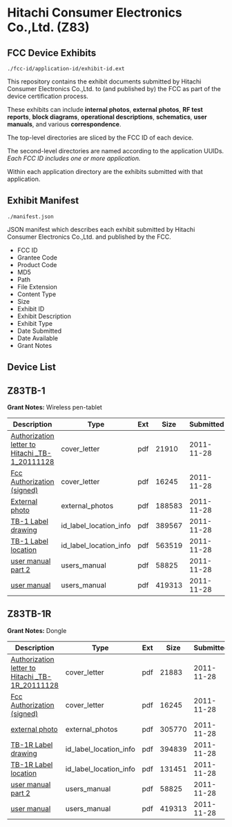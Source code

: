 # Hitachi Consumer Electronics Co.,Ltd. (Z83)
## FCC Device Exhibits

```
./fcc-id/application-id/exhibit-id.ext
```

This repository contains the exhibit documents submitted by Hitachi Consumer Electronics Co.,Ltd. to (and published by) the FCC as part of the device certification process.

These exhibits can include **internal photos**, **external photos**, **RF test reports**, **block diagrams**, **operational descriptions**, **schematics**, **user manuals**, and various **correspondence**.

The top-level directories are sliced by the FCC ID of each device.

The second-level directories are named according to the application UUIDs. *Each FCC ID includes one or more application.*

Within each application directory are the exhibits submitted with that application. 

## Exhibit Manifest

```
./manifest.json
```

JSON manifest which describes each exhibit submitted by Hitachi Consumer Electronics Co.,Ltd. and published by the FCC.

- FCC ID
- Grantee Code
- Product Code
- MD5
- Path
- File Extension
- Content Type
- Size
- Exhibit ID
- Exhibit Description
- Exhibit Type
- Date Submitted
- Date Available
- Grant Notes

## Device List
## Z83TB-1
**Grant Notes:** Wireless pen-tablet

| Description | Type | Ext | Size | Submitted | Available |
| ----------- | ---- | --- | ---- | --------- | --------- |
| [Authorization letter to Hitachi _TB-1_20111128](Z83TB-1/157e697798047529be644e47f9040f7e/1588765.pdf) | cover_letter | pdf | 21910 | 2011-11-28 | 2011-11-29 |
| [Fcc Authorization (signed)](Z83TB-1/157e697798047529be644e47f9040f7e/1588766.pdf) | cover_letter | pdf | 16245 | 2011-11-28 | 2011-11-29 |
| [External photo](Z83TB-1/157e697798047529be644e47f9040f7e/1588767.pdf) | external_photos | pdf | 188583 | 2011-11-28 | 2011-11-29 |
| [TB-1 Label drawing](Z83TB-1/157e697798047529be644e47f9040f7e/1588768.pdf) | id_label_location_info | pdf | 389567 | 2011-11-28 | 2011-11-29 |
| [TB-1 Label location](Z83TB-1/157e697798047529be644e47f9040f7e/1588769.pdf) | id_label_location_info | pdf | 563519 | 2011-11-28 | 2011-11-29 |
| [user manual part 2](Z83TB-1/157e697798047529be644e47f9040f7e/1588770.pdf) | users_manual | pdf | 58825 | 2011-11-28 | 2011-11-29 |
| [user manual](Z83TB-1/157e697798047529be644e47f9040f7e/1588771.pdf) | users_manual | pdf | 419313 | 2011-11-28 | 2011-11-29 |
## Z83TB-1R
**Grant Notes:** Dongle

| Description | Type | Ext | Size | Submitted | Available |
| ----------- | ---- | --- | ---- | --------- | --------- |
| [Authorization letter to Hitachi _TB-1R_20111128](Z83TB-1R/167916bf9fc1bcedca9955ab33264321/1588772.pdf) | cover_letter | pdf | 21883 | 2011-11-28 | 2011-11-29 |
| [Fcc Authorization (signed)](Z83TB-1R/167916bf9fc1bcedca9955ab33264321/1588766.pdf) | cover_letter | pdf | 16245 | 2011-11-28 | 2011-11-29 |
| [external photo](Z83TB-1R/167916bf9fc1bcedca9955ab33264321/1588774.pdf) | external_photos | pdf | 305770 | 2011-11-28 | 2011-11-29 |
| [TB-1R Label drawing](Z83TB-1R/167916bf9fc1bcedca9955ab33264321/1588775.pdf) | id_label_location_info | pdf | 394839 | 2011-11-28 | 2011-11-29 |
| [TB-1R Label location](Z83TB-1R/167916bf9fc1bcedca9955ab33264321/1588776.pdf) | id_label_location_info | pdf | 131451 | 2011-11-28 | 2011-11-29 |
| [user manual part 2](Z83TB-1R/167916bf9fc1bcedca9955ab33264321/1588770.pdf) | users_manual | pdf | 58825 | 2011-11-28 | 2011-11-29 |
| [user manual](Z83TB-1R/167916bf9fc1bcedca9955ab33264321/1588771.pdf) | users_manual | pdf | 419313 | 2011-11-28 | 2011-11-29 |
